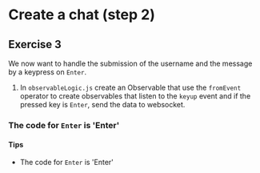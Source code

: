 # Create a chat (step 2)

## Exercise 3

We now want to handle the submission of the username and the message by a keypress on `Enter`.

1. In `observableLogic.js` create an Observable that use the `fromEvent` operator to create observables that listen to the `keyup` event and if the pressed key is `Enter`, send the data to websocket.

### The code for `Enter` is 'Enter'

#### Tips

- The code for `Enter` is 'Enter'
